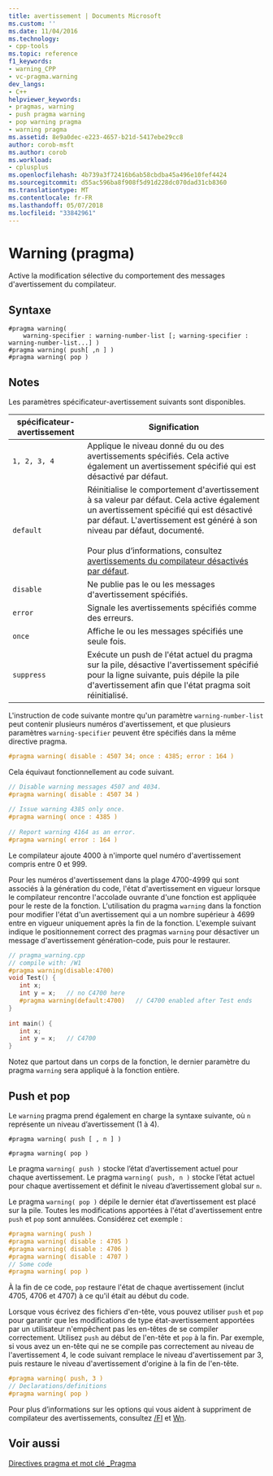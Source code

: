 ```yaml
---
title: avertissement | Documents Microsoft
ms.custom: ''
ms.date: 11/04/2016
ms.technology:
- cpp-tools
ms.topic: reference
f1_keywords:
- warning_CPP
- vc-pragma.warning
dev_langs:
- C++
helpviewer_keywords:
- pragmas, warning
- push pragma warning
- pop warning pragma
- warning pragma
ms.assetid: 8e9a0dec-e223-4657-b21d-5417ebe29cc8
author: corob-msft
ms.author: corob
ms.workload:
- cplusplus
ms.openlocfilehash: 4b739a3f72416b6ab58cbdba45a496e10fef4424
ms.sourcegitcommit: d55ac596ba8f908f5d91d228dc070dad31cb8360
ms.translationtype: MT
ms.contentlocale: fr-FR
ms.lasthandoff: 05/07/2018
ms.locfileid: "33842961"
---
```

# <a name="warning-pragma"></a>Warning (pragma)
Active la modification sélective du comportement des messages d'avertissement du compilateur.  
  
## <a name="syntax"></a>Syntaxe  
  
```
#pragma warning(   
    warning-specifier : warning-number-list [; warning-specifier : warning-number-list...] )  
#pragma warning( push[ ,n ] )  
#pragma warning( pop )  
```  
  
## <a name="remarks"></a>Notes  
Les paramètres spécificateur-avertissement suivants sont disponibles.  
  
|spécificateur-avertissement|Signification|  
|------------------------|-------------|  
|`1, 2, 3, 4`|Applique le niveau donné du ou des avertissements spécifiés. Cela active également un avertissement spécifié qui est désactivé par défaut.|  
|`default`|Réinitialise le comportement d'avertissement à sa valeur par défaut. Cela active également un avertissement spécifié qui est désactivé par défaut. L'avertissement est généré à son niveau par défaut, documenté.<br /><br /> Pour plus d’informations, consultez [avertissements du compilateur désactivés par défaut](../preprocessor/compiler-warnings-that-are-off-by-default.md).|  
|`disable`|Ne publie pas le ou les messages d'avertissement spécifiés.|  
|`error`|Signale les avertissements spécifiés comme des erreurs.|  
|`once`|Affiche le ou les messages spécifiés une seule fois.|  
|`suppress`|Exécute un push de l'état actuel du pragma sur la pile, désactive l'avertissement spécifié pour la ligne suivante, puis dépile la pile d'avertissement afin que l'état pragma soit réinitialisé.|  
  
 L'instruction de code suivante montre qu'un paramètre `warning-number-list` peut contenir plusieurs numéros d'avertissement, et que plusieurs paramètres `warning-specifier` peuvent être spécifiés dans la même directive pragma.  
  
```cpp  
#pragma warning( disable : 4507 34; once : 4385; error : 164 )  
```  
  
 Cela équivaut fonctionnellement au code suivant.  
  
```cpp  
// Disable warning messages 4507 and 4034.  
#pragma warning( disable : 4507 34 )  
  
// Issue warning 4385 only once.  
#pragma warning( once : 4385 )  
  
// Report warning 4164 as an error.  
#pragma warning( error : 164 )  
```  
  
 Le compilateur ajoute 4000 à n'importe quel numéro d'avertissement compris entre 0 et 999.  
  
 Pour les numéros d'avertissement dans la plage 4700-4999 qui sont associés à la génération du code, l'état d'avertissement en vigueur lorsque le compilateur rencontre l'accolade ouvrante d'une fonction est appliquée pour le reste de la fonction. L'utilisation du pragma `warning` dans la fonction pour modifier l'état d'un avertissement qui a un nombre supérieur à 4699 entre en vigueur uniquement après la fin de la fonction. L'exemple suivant indique le positionnement correct des pragmas `warning` pour désactiver un message d'avertissement génération-code, puis pour le restaurer.  
  
```cpp  
// pragma_warning.cpp  
// compile with: /W1  
#pragma warning(disable:4700)  
void Test() {  
   int x;  
   int y = x;   // no C4700 here  
   #pragma warning(default:4700)   // C4700 enabled after Test ends  
}  
  
int main() {  
   int x;  
   int y = x;   // C4700  
}  
```  
  
 Notez que partout dans un corps de la fonction, le dernier paramètre du pragma `warning` sera appliqué à la fonction entière.  
  
## <a name="push-and-pop"></a>Push et pop  
 Le `warning` pragma prend également en charge la syntaxe suivante, où `n` représente un niveau d’avertissement (1 à 4).  
  
 `#pragma warning( push [ , n ] )`  
  
 `#pragma warning( pop )`  
   
 Le pragma `warning( push )` stocke l’état d’avertissement actuel pour chaque avertissement. Le pragma `warning( push, n )` stocke l’état actuel pour chaque avertissement et définit le niveau d’avertissement global sur `n`.  
  
 Le pragma `warning( pop )` dépile le dernier état d’avertissement est placé sur la pile. Toutes les modifications apportées à l'état d'avertissement entre `push` et `pop` sont annulées. Considérez cet exemple :  
  
```cpp  
#pragma warning( push )  
#pragma warning( disable : 4705 )  
#pragma warning( disable : 4706 )  
#pragma warning( disable : 4707 )  
// Some code  
#pragma warning( pop )   
```  
  
 À la fin de ce code, `pop` restaure l'état de chaque avertissement (inclut 4705, 4706 et 4707) à ce qu'il était au début du code.  
  
 Lorsque vous écrivez des fichiers d'en-tête, vous pouvez utiliser `push` et `pop` pour garantir que les modifications de type état-avertissement apportées par un utilisateur n'empêchent pas les en-têtes de se compiler correctement. Utilisez `push` au début de l'en-tête et `pop` à la fin. Par exemple, si vous avez un en-tête qui ne se compile pas correctement au niveau de l'avertissement 4, le code suivant remplace le niveau d'avertissement par 3, puis restaure le niveau d'avertissement d'origine à la fin de l'en-tête.  
  
```cpp  
#pragma warning( push, 3 )  
// Declarations/definitions  
#pragma warning( pop )   
```  
  
 Pour plus d’informations sur les options qui vous aident à suppriment de compilateur des avertissements, consultez [/FI](../build/reference/fi-name-forced-include-file.md) et [Wn](../build/reference/compiler-option-warning-level.md).  
  
## <a name="see-also"></a>Voir aussi  
 [Directives pragma et mot clé _Pragma](../preprocessor/pragma-directives-and-the-pragma-keyword.md)